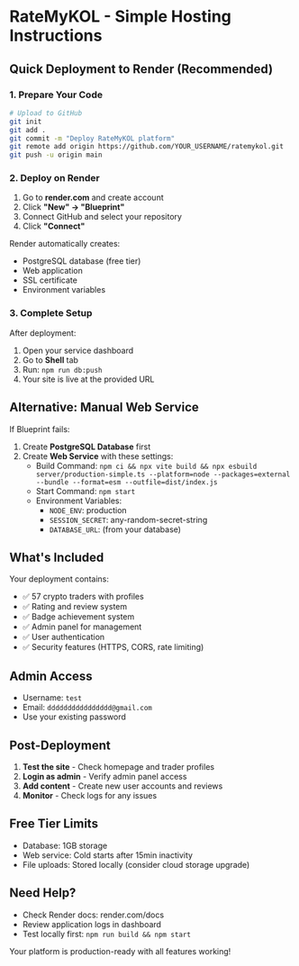# RateMyKOL - Simple Hosting Instructions

## Quick Deployment to Render (Recommended)

### 1. Prepare Your Code
```bash
# Upload to GitHub
git init
git add .
git commit -m "Deploy RateMyKOL platform"
git remote add origin https://github.com/YOUR_USERNAME/ratemykol.git
git push -u origin main
```

### 2. Deploy on Render
1. Go to **render.com** and create account
2. Click **"New" → "Blueprint"**
3. Connect GitHub and select your repository
4. Click **"Connect"**

Render automatically creates:
- PostgreSQL database (free tier)
- Web application
- SSL certificate
- Environment variables

### 3. Complete Setup
After deployment:
1. Open your service dashboard
2. Go to **Shell** tab
3. Run: `npm run db:push`
4. Your site is live at the provided URL

## Alternative: Manual Web Service

If Blueprint fails:
1. Create **PostgreSQL Database** first
2. Create **Web Service** with these settings:
   - Build Command: `npm ci && npx vite build && npx esbuild server/production-simple.ts --platform=node --packages=external --bundle --format=esm --outfile=dist/index.js`
   - Start Command: `npm start`
   - Environment Variables:
     - `NODE_ENV`: production
     - `SESSION_SECRET`: any-random-secret-string
     - `DATABASE_URL`: (from your database)

## What's Included

Your deployment contains:
- ✅ 57 crypto traders with profiles
- ✅ Rating and review system
- ✅ Badge achievement system
- ✅ Admin panel for management
- ✅ User authentication
- ✅ Security features (HTTPS, CORS, rate limiting)

## Admin Access
- Username: `test`
- Email: `dddddddddddddddd@gmail.com`
- Use your existing password

## Post-Deployment

1. **Test the site** - Check homepage and trader profiles
2. **Login as admin** - Verify admin panel access
3. **Add content** - Create new user accounts and reviews
4. **Monitor** - Check logs for any issues

## Free Tier Limits
- Database: 1GB storage
- Web service: Cold starts after 15min inactivity
- File uploads: Stored locally (consider cloud storage upgrade)

## Need Help?
- Check Render docs: render.com/docs
- Review application logs in dashboard
- Test locally first: `npm run build && npm start`

Your platform is production-ready with all features working!